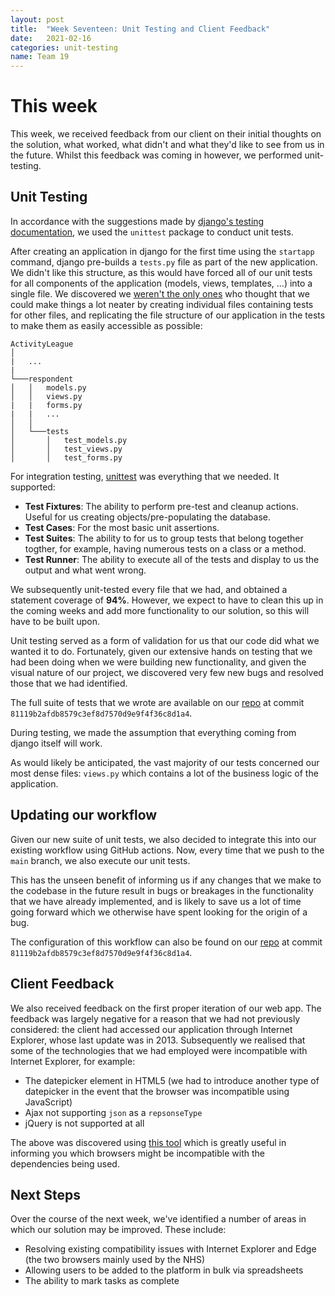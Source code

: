 ```yaml
---
layout: post
title:  "Week Seventeen: Unit Testing and Client Feedback"
date:   2021-02-16
categories: unit-testing
name: Team 19
---
```


# This week

This week, we received feedback from our client on their initial thoughts on the solution, what worked, what didn't and what they'd like to see from us in the future. Whilst this feedback was coming in however, we performed unit-testing.

## Unit Testing

In accordance with the suggestions made by [django's testing documentation](https://docs.djangoproject.com/en/3.1/topics/testing/overview/), we used the `unittest` package to conduct unit tests. 

After creating an application in django for the first time using the `startapp` command, django pre-builds a `tests.py` file as part of the new application. We didn't like this structure, as this would have forced all of our unit tests for all components of the application (models, views, templates, ...) into a single file. We discovered we [weren't the only ones](https://docs.djangoproject.com/en/3.1/topics/testing/advanced/#testing-reusable-applications) who thought that we could make things a lot neater by creating individual files containing tests for other files, and replicating the file structure of our application in the tests to make them as easily accessible as possible:

```
ActivityLeague    
│
|   ...
|
└───respondent
│   │   models.py
│   │   views.py
|   |   forms.py
|   |   ...
│   │
│   └───tests
│       │   test_models.py
│       │   test_views.py
│       │   test_forms.py
```

For integration testing, [unittest](https://docs.python.org/3/library/unittest.html) was everything that we needed. It supported: 

- **Test Fixtures**: The ability to perform pre-test and cleanup actions. Useful for us creating objects/pre-populating the database.
- **Test Cases**: For the most basic unit assertions.
- **Test Suites**: The ability to for us to group tests that belong together togther, for example, having numerous tests on a class or a method.
- **Test Runner**: The ability to execute all of the tests and display to us the output and what went wrong.

We subsequently unit-tested every file that we had, and obtained a statement coverage of **94%**. However, we expect to have to clean this up in the coming weeks and add more functionality to our solution, so this will have to be built upon.

Unit testing served as a form of validation for us that our code did what we wanted it to do. Fortunately, given our extensive hands on testing that we had been doing when we were building new functionality, and given the visual nature of our project, we discovered very few new bugs and resolved those that we had identified.

The full suite of tests that we wrote are available on our [repo](https://github.com/UCLComputerScience/COMP0016_2020_21_Team19) at commit `81119b2afdb8579c3ef8d7570d9e9f4f36c8d1a4`.

During testing, we made the assumption that everything coming from django itself will work. 

As would likely be anticipated, the vast majority of our tests concerned our most dense files: `views.py` which contains a lot of the business logic of the application. 

## Updating our workflow

Given our new suite of unit tests, we also decided to integrate this into our existing workflow using GitHub actions. Now, every time that we push to the `main` branch, we also execute our unit tests.

This has the unseen benefit of informing us if any changes that we make to the codebase in the future result in bugs or breakages in the functionality that we have already implemented, and is likely to save us a lot of time going forward which we otherwise have spent looking for the origin of a bug.

The configuration of this workflow can also be found on our [repo](https://github.com/UCLComputerScience/COMP0016_2020_21_Team19) at commit `81119b2afdb8579c3ef8d7570d9e9f4f36c8d1a4`.

## Client Feedback

We also received feedback on the first proper iteration of our web app. The feedback was largely negative for a reason that we had not previously considered: the client had accessed our application through Internet Explorer, whose last update was in 2013. Subsequently we realised that some of the technologies that we had employed were incompatible with Internet Explorer, for example: 

- The datepicker element in HTML5 (we had to introduce another type of datepicker in the event that the browser was incompatible using JavaScript)
- Ajax not supporting `json` as a `repsonseType`
- jQuery is not supported at all

The above was discovered using [this tool](https://caniuse.com/) which is greatly useful in informing you which browsers might be incompatible with the dependencies being used.

## Next Steps

Over the course of the next week, we've identified a number of areas in which our solution may be improved. These include:

- Resolving existing compatibility issues with Internet Explorer and Edge (the two browsers mainly used by the NHS) 
- Allowing users to be added to the platform in bulk via spreadsheets
- The ability to mark tasks as complete